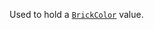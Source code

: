 Used to hold a [`BrickColor`](https://create.roblox.com/docs/reference/engine/datatypes/BrickColor) value.